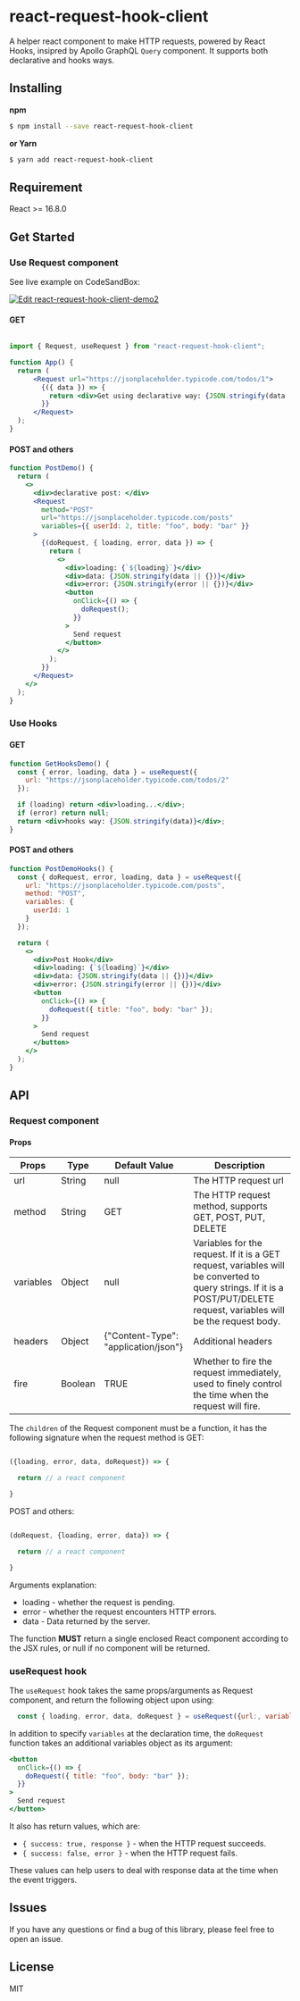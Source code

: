 
# react-request-hook-client

A helper react component to make HTTP requests, powered by React Hooks, insipred by Apollo GraphQL `Query` component. It supports both declarative and hooks ways.

## Installing

**npm**

```bash
$ npm install --save react-request-hook-client
```

**or Yarn**
```bash
$ yarn add react-request-hook-client
```

## Requirement

React >= 16.8.0

## Get Started

### Use Request component

See live example on CodeSandBox:

[![Edit react-request-hook-client-demo2](https://codesandbox.io/static/img/play-codesandbox.svg)](https://codesandbox.io/s/react-request-hook-client-demo2-oscn2?fontsize=14)

#### GET

```jsx

import { Request, useRequest } from "react-request-hook-client";

function App() {
  return (
      <Request url="https://jsonplaceholder.typicode.com/todos/1">
        {({ data }) => {
          return <div>Get using declarative way: {JSON.stringify(data || {})}</div>;
        }}
      </Request>
  );
}

```

#### POST and others

```jsx
function PostDemo() {
  return (
    <>
      <div>declarative post: </div>
      <Request
        method="POST"
        url="https://jsonplaceholder.typicode.com/posts"
        variables={{ userId: 2, title: "foo", body: "bar" }}
      >
        {(doRequest, { loading, error, data }) => {
          return (
            <>
              <div>loading: {`${loading}`}</div>
              <div>data: {JSON.stringify(data || {})}</div>
              <div>error: {JSON.stringify(error || {})}</div>
              <button
                onClick={() => {
                  doRequest();
                }}
              >
                Send request
              </button>
            </>
          );
        }}
      </Request>
    </>
  );
}
```

### Use Hooks

#### GET

```jsx
function GetHooksDemo() {
  const { error, loading, data } = useRequest({
    url: "https://jsonplaceholder.typicode.com/todos/2"
  });

  if (loading) return <div>loading...</div>;
  if (error) return null;
  return <div>hooks way: {JSON.stringify(data)}</div>;
}

```

#### POST and others

```jsx
function PostDemoHooks() {
  const { doRequest, error, loading, data } = useRequest({
    url: "https://jsonplaceholder.typicode.com/posts",
    method: "POST",
    variables: {
      userId: 1
    }
  });

  return (
    <>
      <div>Post Hook</div>
      <div>loading: {`${loading}`}</div>
      <div>data: {JSON.stringify(data || {})}</div>
      <div>error: {JSON.stringify(error || {})}</div>
      <button
        onClick={() => {
          doRequest({ title: "foo", body: "bar" });
        }}
      >
        Send request
      </button>
    </>
  );
}
```

## API

### Request component

#### Props


| Props     | Type    | Default Value                        | Description                                                                                                                                                              |
|-----------|---------|--------------------------------------|--------------------------------------------------------------------------------------------------------------------------------------------------------------------------|
| url       | String  | null                                 | The HTTP request url                                                                                                                                                     |
| method    | String  | GET                                  | The HTTP request method, supports GET, POST, PUT, DELETE                                                                                                                 |
| variables | Object  | null                                 | Variables for the request. If it is a GET request, variables will be converted to query strings. If it is a POST/PUT/DELETE request, variables will be the request body. |
| headers   | Object  | {"Content-Type": "application/json"} | Additional headers                                                                                                                                                       |
| fire      | Boolean | TRUE                                 | Whether to fire the request immediately, used to finely control the time when the request will fire.                                                                     |


The `children` of the Request component must be a function, it has the following signature when the request method is GET:

```javascript

({loading, error, data, doRequest}) => {

  return // a react component

}
```

POST and others:

```javascript

(doRequest, {loading, error, data}) => {

  return // a react component

}
```

Arguments explanation:

- loading - whether the request is pending.
- error - whether the request encounters HTTP errors.
- data - Data returned by the server.

The function **MUST** return a single enclosed React component according to the JSX rules, or null if no component will be returned.


### useRequest hook

The `useRequest` hook takes the same props/arguments as Request component, and return the following object upon using:

```javascript
  const { loading, error, data, doRequest } = useRequest({url:, variables:, ...})
```

In addition to specify `variables` at the declaration time, the `doRequest` function takes an additional variables object as its argument:

```jsx
<button
  onClick={() => {
    doRequest({ title: "foo", body: "bar" });
  }}
>
  Send request
</button>
```

It also has return values, which are:

- `{ success: true, response }` - when the HTTP request succeeds.
- `{ success: false, error }` - when the HTTP request fails.

These values can help users to deal with response data at the time when the event triggers.

## Issues

If you have any questions or find a bug of this library, please feel free to open an issue.

## License

MIT